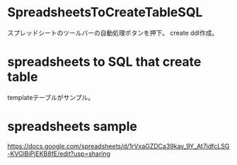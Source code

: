 # SpreadsheetsToCreateTableSQL
スプレッドシートのツールバーの自動処理ボタンを押下。
create ddl作成。

# spreadsheets to SQL that create table
templateテーブルがサンプル。

# spreadsheets sample
https://docs.google.com/spreadsheets/d/1rVxaGZDCa39kav_9Y_At7idfcLSG-KVGlBiPjEKB8fE/edit?usp=sharing

